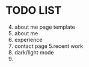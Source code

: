 # TODO LIST



 4. about me page template
   1. about me 
   2. experience
   4. contact page
 5.recent work
 6. dark/light mode
7.
